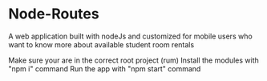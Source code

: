 # Node-Routes
A web application built with nodeJs and customized for mobile users who want to know more about available student room rentals

Make sure your are in the correct root project (rum)
Install the modules with "npm i" command
Run the app with "npm start" command
